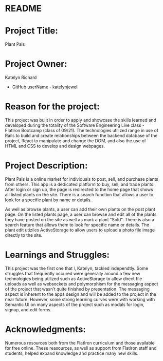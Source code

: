 # README

# Project Title: 
  Plant Pals

# Project Owner: 
  Katelyn Richard 
   - GitHub userName - katelynjewel 

# Reason for the project: 
  This project was built in order to apply and showcase the skills learned and developed during the totality of the Software Engineering Live class - FlatIron Bootcamp (class of 09/21). The technologies utilized range in use of Rails to build and create relationships between the backend database of the project, React to manipulate and change the DOM, and also the use of HTML and CSS to develop and design webpages.

# Project Description: 
  Plant Pals is a online market for individuals to post, sell, and purchase plants from others. This app is a dedicated platform to buy, sell, and trade plants. After login or sign up, the page is redirected to the home page that shows all listed plants on the site. There is a search function that allows a user to look for a specific plant by name or details. 

  As well as browse plants, a user can add their own plants on the post plant page. On the listed plants page, a user can browse and edit all of the plants they have posted on the site as well as mark a plant "Sold". There is also a search feature that allows them to look for specific name or details. The plant edit utiziles ActiveStorage to allow users to upload a photo file image directly to the site. 

# Learnings and Struggles:
  This project was the first one that I, Katelyn, tackled independtly. Some struggles that frequently occured were generally around a few new technologies being utilized such as ActiveStorage to allow direct file uploads as well as websockets and polymorphism for the messaging aspect of the project that wasn't quite finished by presentation. The messaging aspect is inherent to the apps design and will be added to the project in the near future. However, some strong learning curves were with working with Semantic UI on many aspects of the project such as modals for login, signup, and edit forms. 

# Acknowledgments:
  Numerous resources both from the FlatIron curriculum and those available for free online. These reasources, as well as support from FlatIron staff and students, helped expand knowledge and practice many new skills.